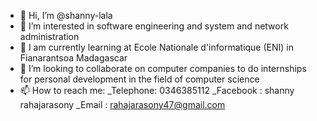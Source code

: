 - 👋 Hi, I’m @shanny-lala
- 👀 I’m interested in software engineering and system and network administration
- 🌱 I am currently learning at Ecole Nationale d'informatique (ENI) in Fianarantsoa Madagascar
- 💞️ I’m looking to collaborate on computer companies to do internships for personal development in the field of computer science
- 📫 How to reach me:
_Telephone: 0346385112
_Facebook :
shanny rahajarasony
_Email : rahajarasony47@gmail.com

<!---
shanny-lala/shanny-lala is a ✨ special ✨ repository because its `README.md` (this file) appears on your GitHub profile.
You can click the Preview link to take a look at your changes.
--->

